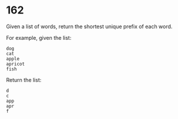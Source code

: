 [_metadata_:number]:-      "162"
[_metadata_:difficulty]:-  "Medium"
[_metadata_:asker]:-       "Square"
[_metadata_:tags]:-        "string"

# 162

Given a list of words, return the shortest unique prefix of each word.

For example, given the list:

```
dog
cat
apple
apricot
fish
```

Return the list:

```
d
c
app
apr
f
```
